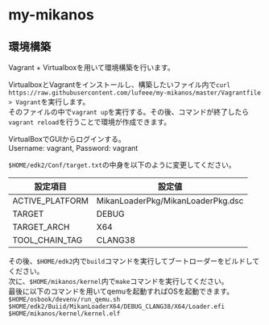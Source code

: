 # my-mikanos

## 環境構築
Vagrant + Virtualboxを用いて環境構築を行います。  
  
VirtualboxとVagrantをインストールし、構築したいファイル内で`curl https://raw.githubusercontent.com/lufeee/my-mikanos/master/Vagrantfile > Vagrant`を実行します。  
そのファイルの中で`vagrant up`を実行する。その後、コマンドが終了したら`vagrant reload`を行うことで環境が作成できます。  
  
VirtualBoxでGUIからログインする。  
Username: vagrant, Password: vagrant  

`$HOME/edk2/Conf/target.txt`の中身を以下のように変更してください。  
  
| 設定項目        | 設定値                            |
|-----------------|-----------------------------------|
| ACTIVE_PLATFORM | MikanLoaderPkg/MikanLoaderPkg.dsc |
| TARGET          | DEBUG                             |
| TARGET_ARCH     | X64                               |
| TOOL_CHAIN_TAG  | CLANG38                           |
  
その後、`$HOME/edk2`内で`build`コマンドを実行してブートローダーをビルドしてください。  
次に、`$HOME/mikanos/kernel`内で`make`コマンドを実行してください。  
最後に以下のコマンドを用いてqemuを起動すればOSを起動できます。  
`$HOME/osbook/devenv/run_qemu.sh $HOME/edk2/Buiid/MikanLoaderX64/DEBUG_CLANG38/X64/Loader.efi $HOME/mikanos/kernel/kernel.elf`    

